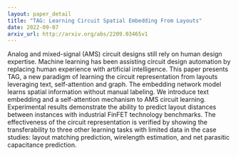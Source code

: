 ```yaml
---
layout: paper_detail
title: "TAG: Learning Circuit Spatial Embedding From Layouts"
date: 2022-09-07
arxiv_url: http://arxiv.org/abs/2209.03465v1
---
```


Analog and mixed-signal (AMS) circuit designs still rely on human design expertise. Machine learning has been assisting circuit design automation by replacing human experience with artificial intelligence. This paper presents TAG, a new paradigm of learning the circuit representation from layouts leveraging text, self-attention and graph. The embedding network model learns spatial information without manual labeling. We introduce text embedding and a self-attention mechanism to AMS circuit learning. Experimental results demonstrate the ability to predict layout distances between instances with industrial FinFET technology benchmarks. The effectiveness of the circuit representation is verified by showing the transferability to three other learning tasks with limited data in the case studies: layout matching prediction, wirelength estimation, and net parasitic capacitance prediction.
